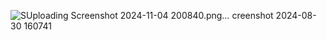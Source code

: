 
![S![Uploading Screenshot 2024-11-04 200840.png…]()
creenshot 2024-08-30 160741](https://github.com/user-attachments/assets/784f2abe-936e-4943-9e34-01761f0a24d3)
